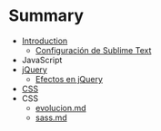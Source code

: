 # Summary

* [Introduction](README.md)
   * [Configuración de Sublime Text](configuracion_de_sublime_text.md)
* JavaScript
* [jQuery](jQuery/README.md)
   * [Efectos en jQuery](jQuery/efectos.md)
* [CSS](css/css.md)
* CSS
   * [evolucion.md](css/evolucion.md)
   * [sass.md](css/sassmd.md)

